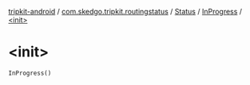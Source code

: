 [tripkit-android](../../../index.md) / [com.skedgo.tripkit.routingstatus](../../index.md) / [Status](../index.md) / [InProgress](index.md) / [&lt;init&gt;](./-init-.md)

# &lt;init&gt;

`InProgress()`